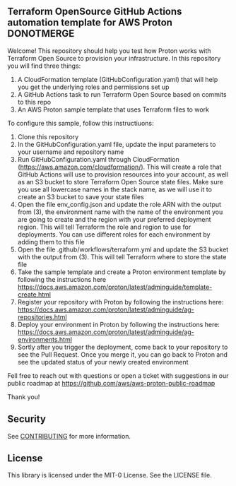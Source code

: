 ## Terraform OpenSource GitHub Actions automation template for AWS Proton DONOTMERGE

Welcome! This repository should help you test how Proton works with Terraform Open Source to provision your infrastructure. In this repository you will find three things:

1. A CloudFormation template (GitHubConfiguration.yaml) that will help you get the underlying roles and permissions set up
2. A GitHub Actions task to run Terraform Open Source based on commits to this repo
3. An AWS Proton sample template that uses Terraform files to work

To configure this sample, follow this instructiuons:
1. Clone this repository
2. In the GitHubConfiguration.yaml file, update the input parameters to your username and repository name
3. Run GitHubConfiguration.yaml through CloudFormation (https://aws.amazon.com/cloudformation/). This will create a role that GitHub Actions will use to provision resources into your account, as well as an S3 bucket to store Terraform Open Source state files. Make sure you use all lowercase names in the stack name, as we will use it to create an S3 bucket to save your state files
4. Open the file env_config.json and update the role ARN with the output from (3), the environment name with the name of the environment you are going to create and the region with your preferred deployment region. This will tell Terraform the role and region to use for deployments. You can use different roles for each environment by adding them to this file
5. Open the file .github/workflows/terraform.yml and update the S3 bucket with the output from (3). This will tell Terraform where to store the state file
6. Take the sample template and create a Proton environment template by following the instructions here https://docs.aws.amazon.com/proton/latest/adminguide/template-create.html
7. Register your repository with Proton by following the instructions here: https://docs.aws.amazon.com/proton/latest/adminguide/ag-repositories.html
8. Deploy your environment in Proton by following the instructions here: https://docs.aws.amazon.com/proton/latest/adminguide/ag-environments.html
9. Sortly after you trigger the deployment, come back to your repository to see the Pull Request. Once you merge it, you can go back to Proton and see the updated status of your newly created environment

Fell free to reach out with questions or open a ticket with suggestions in our public roadmap at https://github.com/aws/aws-proton-public-roadmap

Thank you!


## Security

See [CONTRIBUTING](CONTRIBUTING.md#security-issue-notifications) for more information.

## License

This library is licensed under the MIT-0 License. See the LICENSE file.

